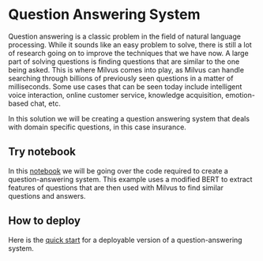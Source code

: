 # Question Answering System

Question answering is a classic problem in the field of natural language processing. While it sounds like an easy problem to solve, there is still a lot of research going on to improve the techniques that we have now. A large part of solving questions is finding questions that are similar to the one being asked. This is where Milvus comes into play, as Milvus can handle searching through billions of previously seen questions in a matter of milliseconds. Some use cases that can be seen today include intelligent voice interaction, online customer service, knowledge acquisition, emotion-based chat, etc.

In this solution we will be creating a question answering system that deals with domain specific questions, in this case insurance.

## Try notebook

In this [notebook](question_answering.ipynb) we will be going over the code required to create a question-answering system. This example uses a modified BERT to extract features of questions that are then used with Milvus to find similar questions and answers.

## How to deploy

Here is the [quick start](./quick_deploy/README.md) for a deployable version of a question-answering system.
